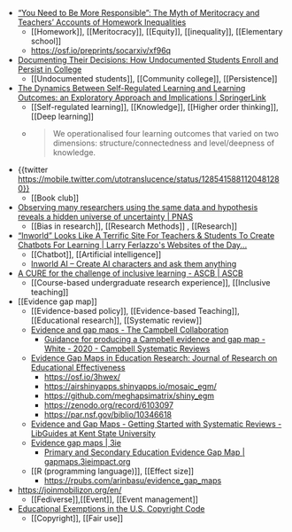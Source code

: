 - [“You Need to Be More Responsible”: The Myth of Meritocracy and Teachers’ Accounts of Homework Inequalities](https://journals.sagepub.com/doi/abs/10.3102/0013189X221111337)
	- [[Homework]], [[Meritocracy]], [[Equity]], [[inequality]], [[Elementary school]]
	- https://osf.io/preprints/socarxiv/xf96q
- [Documenting Their Decisions: How Undocumented Students Enroll and Persist in College](https://edworkingpapers.com/ai22-577)
	- [[Undocumented students]], [[Community college]], [[Persistence]]
- [The Dynamics Between Self-Regulated Learning and Learning Outcomes: an Exploratory Approach and Implications | SpringerLink](https://link.springer.com/article/10.1007/s11409-022-09308-9?utm_source=toc&utm_medium=email&utm_campaign=toc_11409_17_3&utm_content=etoc_springer_20221130)
	- [[Self-regulated learning]], [[Knowledge]], [[Higher order thinking]], [[Deep learning]]
	- >We operationalised four learning outcomes that varied on two dimensions: structure/connectedness and level/deepness of knowledge.
- {{twitter https://mobile.twitter.com/utotranslucence/status/1285415881120481280}}
	- [[Book club]]
- [Observing many researchers using the same data and hypothesis reveals a hidden universe of uncertainty | PNAS](https://www.pnas.org/doi/10.1073/pnas.2203150119)
	- [[Bias in research]], [[Research Methods]] , [[Research]]
- [“Inworld” Looks Like A Terrific Site For Teachers & Students To Create Chatbots For Learning | Larry Ferlazzo's Websites of the Day...](https://larryferlazzo.edublogs.org/2022/12/01/inworld-looks-like-a-terrific-site-for-teachers-students-to-create-chatbots-for-learning/)
	- [[Chatbot]], [[Artificial intelligence]]
	- [Inworld AI – Create AI characters and ask them anything](https://inworld.ai/)
- [A CURE for the challenge of inclusive learning - ASCB | ASCB](https://www.ascb.org/publications-columns/career-navigator/a-cure-for-the-challenge-of-inclusive-learning/)
	- [[Course-based undergraduate research experience]], [[Inclusive teaching]]
- [[Evidence gap map]]
	- [[Evidence-based policy]], [[Evidence-based Teaching]], [[Educational research]], [[Systematic review]]
	- [Evidence and gap maps - The Campbell Collaboration](https://www.campbellcollaboration.org/evidence-gap-maps.html)
		- [Guidance for producing a Campbell evidence and gap map - White - 2020 - Campbell Systematic Reviews](https://onlinelibrary.wiley.com/doi/10.1002/cl2.1125)
	- [Evidence Gap Maps in Education Research: Journal of Research on Educational Effectiveness](https://www.tandfonline.com/doi/abs/10.1080/19345747.2022.2139312)
		- https://osf.io/3hwex/
		- https://airshinyapps.shinyapps.io/mosaic_egm/
		- https://github.com/meghapsimatrix/shiny_egm
		- https://zenodo.org/record/6103097
		- https://par.nsf.gov/biblio/10346618
	- [Evidence and Gap Maps - Getting Started with Systematic Reviews - LibGuides at Kent State University](https://libguides.library.kent.edu/c.php?g=634621&p=7012598)
	- [Evidence gap maps | 3ie](https://www.3ieimpact.org/evidence-hub/evidence-gap-maps)
		- [Primary and Secondary Education Evidence Gap Map | gapmaps.3ieimpact.org](https://gapmaps.3ieimpact.org/evidence-maps/primary-and-secondary-education-evidence-gap-map)
	- [[R (programming language)]], [[Effect size]]
		- https://rpubs.com/arinbasu/evidence_gap_maps
- https://joinmobilizon.org/en/
	- [[Fediverse]],[[Event]], [[Event management]]
- [Educational Exemptions in the U.S. Copyright Code](https://librarycopyright.net/resources/exemptions/index.php)
	- [[Copyright]], [[Fair use]]